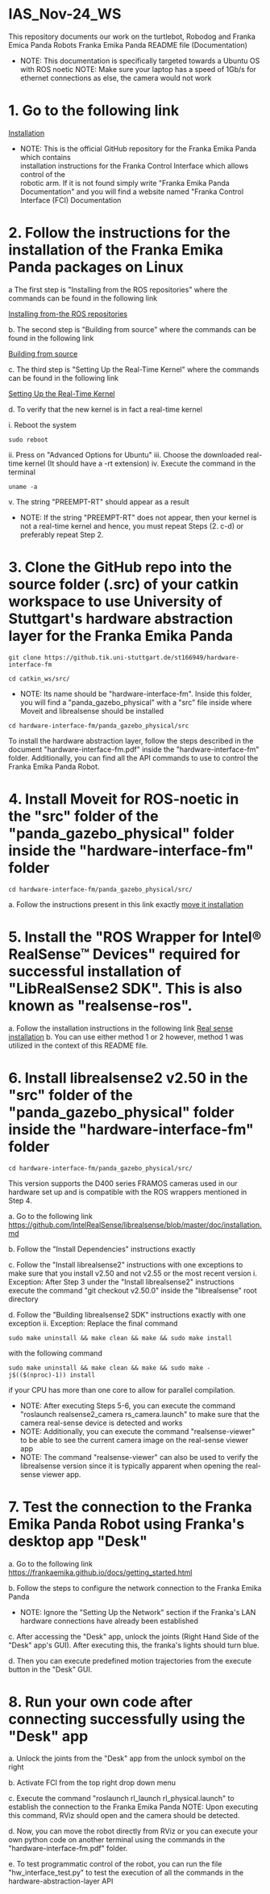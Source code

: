 # IAS_Nov-24_WS
This repository documents our work on the turtlebot, Robodog and Franka Emica Panda Robots
Franka Emika Panda README file (Documentation)

* NOTE: This documentation is specifically targeted towards a Ubuntu OS with ROS noetic
NOTE: Make sure your laptop has a speed of 1Gb/s for ethernet connections as else, the camera would not work

# 1. Go to the following link 

[Installation](https://frankaemika.github.io/docs/installation_linux.html#)

* NOTE: This is the official GitHub repository for the Franka Emika Panda which contains 	
 installation instructions for the Franka Control Interface which allows control of the 	
 robotic arm. If it is not found simply write "Franka Emika Panda Documentation" and you 
will find a website named "Franka Control Interface (FCI) Documentation

# 2. Follow the instructions for the installation of the Franka Emika Panda packages on Linux 

a The first step is "Installing from the ROS repositories" where the commands can be found in the following link

[Installing from-the ROS repositories](https://frankaemika.github.io/docs/installation_linux.html#installing-from-the-ros-repositories)

b. The second step is "Building from source" where the commands can be found in the following link

[Building from source](https://frankaemika.github.io/docs/installation_linux.html#building-from-source)

c. The third step is "Setting Up the Real-Time Kernel" where the commands can be found in the following link

[Setting Up the Real-Time Kernel](https://frankaemika.github.io/docs/installation_linux.html#setting-up-the-real-time-kernel)

d. To verify that the new kernel is in fact a real-time kernel
 
i. Reboot the system 
```
sudo reboot 
```
ii. Press on "Advanced Options for Ubuntu" 
iii. Choose the downloaded real-time kernel (It should have a -rt extension)
iv. Execute the command in the terminal

```
uname -a
```
v. The string "PREEMPT-RT" should appear as a result

* NOTE: If the string "PREEMPT-RT" does not appear, then your kernel is not a real-time kernel and hence, you must repeat Steps (2. c-d) or preferably repeat Step 2.

# 3. Clone the GitHub repo into the source folder  (.src)  of your catkin workspace to use University of Stuttgart's hardware abstraction layer for the Franka Emika Panda
```
git clone https://github.tik.uni-stuttgart.de/st166949/hardware-interface-fm
```
```
cd catkin_ws/src/
```
* NOTE: Its name should be "hardware-interface-fm". Inside this folder, you will find a "panda_gazebo_physical" with a "src" file inside where Moveit and librealsense should be 	installed 
 
```
cd hardware-interface-fm/panda_gazebo_physical/src
```
  To install the hardware abstraction layer, follow the steps described in the document "hardware-interface-fm.pdf" inside the "hardware-interface-fm" folder. Additionally, you 	can find all the API commands to use to control the Franka Emika Panda Robot.	


# 4. Install Moveit for ROS-noetic in the "src" folder of the "panda_gazebo_physical" folder inside the "hardware-interface-fm" folder 
```
cd hardware-interface-fm/panda_gazebo_physical/src/
```
a. Follow the instructions present in this link exactly 
[move it installation](https://moveit.ai/install/source/)


# 5. Install the "ROS Wrapper for Intel® RealSense™ Devices" required for successful installation of "LibRealSense2 SDK". This is also known as "realsense-ros".

a. Follow the installation instructions in the following link
[Real sense installation](https://github.com/IntelRealSense/realsense-ros/tree/ros1-legacy?tab=readme-ov-file)
b. You can use either method 1 or 2 however, method 1 was utilized in the context of this README file.
	

# 6. Install librealsense2 v2.50 in the "src" folder of the "panda_gazebo_physical" folder inside the "hardware-interface-fm" folder

```
cd hardware-interface-fm/panda_gazebo_physical/src/
```
This version supports the D400 series FRAMOS cameras used in our hardware set up and is compatible with the ROS wrappers mentioned in Step 4. 

a. Go to the following link
 	https://github.com/IntelRealSense/librealsense/blob/master/doc/installation.md 
  
b. Follow the "Install Dependencies" instructions exactly

c. Follow the "Install librealsense2" instructions with one exceptions to make sure that you install v2.50 and not v2.55 or the most recent version
		i. Exception: After Step 3 under the "Install librealsense2" instructions execute the command "git checkout v2.50.0" inside the "librealsense" root directory

d. Follow the "Building librealsense2 SDK" instructions exactly with one exception
		ii. Exception: Replace the final command
```
sudo make uninstall && make clean && make && sudo make install
```
with the following command
```
sudo make uninstall && make clean && make && sudo make -j$(($(nproc)-1)) install
```
if your CPU has more than one core to allow for parallel compilation.

* NOTE: After executing Steps 5-6, you can execute the command "roslaunch realsense2_camera rs_camera.launch" to make sure that the camera real-sense device is detected and works
* NOTE: Additionally, you can execute the command "realsense-viewer" to be able to see the current camera image on the real-sense viewer app
* NOTE: The command "realsense-viewer" can also be used to verify the librealsense version since it is typically apparent when opening the real-sense viewer app.

# 7. Test the connection to the Franka Emika Panda Robot using Franka's desktop app "Desk"

a. Go to the following link
       https://frankaemika.github.io/docs/getting_started.html

b. Follow the steps to configure the network connection to the Franka Emika Panda

* NOTE: Ignore the "Setting Up the Network" section if the Franka's LAN hardware connections have already been established

c. After accessing the "Desk" app, unlock the joints (Right Hand Side of the "Desk" app's GUI). After executing this, the franka's lights should turn blue.

d. Then you can execute predefined motion trajectories from the execute button in the "Desk" GUI.

# 8.  Run your own code after connecting successfully using the "Desk" app 


a. Unlock the joints from the "Desk" app from the unlock symbol on the right

b. Activate FCI from the top right drop down menu

c. Execute the command "roslaunch rl_launch rl_physical.launch" to establish the connection to the Franka Emika Panda
	NOTE: Upon executing this command, RViz should open and the camera should be detected.

d. Now, you can move the robot directly from RViz or you can execute your own python code on another terminal using the commands in the "hardware-interface-fm.pdf" folder.

e. To test programmatic control of the robot, you can run the file "hw_interface_test.py" to test the execution of all the commands in the hardware-abstraction-layer API
 





